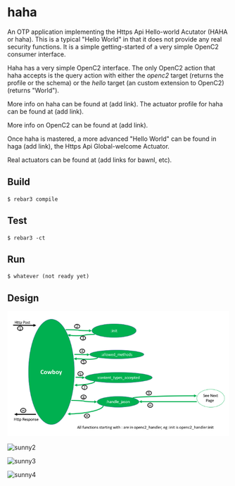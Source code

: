 haha
=====

An OTP application implementing the Https Api Hello-world Acutator (HAHA or haha).
This is a typical "Hello World" in that it does not provide any real security functions.
It is a simple getting-started of a very simple OpenC2 consumer interface.

Haha has a very simple OpenC2 interface.
The only OpenC2 action that haha accepts
is the query action with either the _openc2_ target (returns the profile or the schema)
or the _hello_ target (an custom extension to OpenC2) (returns "World").

More info on haha can be found at (add link).
The actuator profile for haha can be found at (add link).

More info on OpenC2 can be found at (add link).

Once haha is mastered, a more advanced "Hello World" can be found
in haga (add link), the Https Api Global-welcome Actuator.

Real actuators can be found at (add links for bawnl, etc).

Build
-----

    $ rebar3 compile

Test
-----

    $ rebar3 -ct

Run
-----

    $ whatever (not ready yet)

Design
-----


![sunny1](../pics/01.sunny.hello.1.png)

![sunny2](../pics/01.sunny.hello.2.png)

![sunny3](../pics/01.sunny.query.1.png)

![sunny4](../pics/01.sunny.query.2.png)
